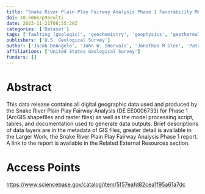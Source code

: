```yaml
---
title: "Snake River Plain Play Fairway Analysis Phase 1 Favorability Model (DE EE0006733)"
doi: 10.5066/p95eulti
date: 2023-11-21T08:55:29Z
categories: ['Dataset']
tags: ['faulting (geologic)', 'geochemistry', 'geophysics', 'geothermal resources', 'heat flow (earth)', 'natural resource assessment', 'volcanic activity']
publishers: ['U.S. Geological Survey']
author: ['Jacob DeAngelo', 'John W. Shervais', 'Jonathan M Glen', 'Patrick F. Dobson', 'Lee M Liberty', 'Drew L Siler', 'Ghanashyam Neupane', 'Dennis L. Newell', 'James P. Evans', 'Erika Gasperikova', 'Jared R Peacock', 'Eric Sonnenthal', 'Dennis L. Nielson', 'Sabodh K. Garg', 'William D Schermerhorn', 'Tait E Earney']
affiliations: ['United States Geological Survey']
funders: []
---
```


# Abstract
This data release contains all digital geographic data used and produced by the Snake River Plain Play Fairway Analysis (DE EE0006733) for Phase 1 (ArcGIS shapefiles and raster files) as well as the model processing script, tables, and documentation used to generate data outputs. Brief descriptions of data layers are in the metadata of GIS files, greater detail is available in the Larger Work, the Snake River Plain Play Fairway Analysis Phase 1 report. A link to the report is available in the Related External Resources section.

# Access Points
https://www.sciencebase.gov/catalog/item/5f57eafd82cea1f95a61a7dc